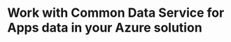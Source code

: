 # Work with Common Data Service for Apps data in your Azure solution

<!-- https://docs.microsoft.com/en-us/dynamics365/customer-engagement/developer/work-data-azure-solution -->